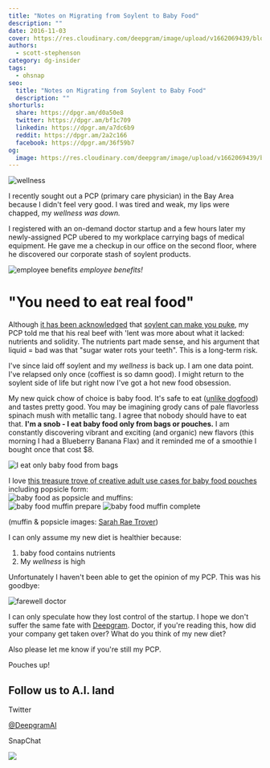 ```yaml
---
title: "Notes on Migrating from Soylent to Baby Food"
description: ""
date: 2016-11-03
cover: https://res.cloudinary.com/deepgram/image/upload/v1662069439/blog/why-i-gave-up-soylent-for-baby-food/placeholder-post-image%402x.jpg
authors:
  - scott-stephenson
category: dg-insider
tags:
  - ohsnap
seo:
  title: "Notes on Migrating from Soylent to Baby Food"
  description: ""
shorturls:
  share: https://dpgr.am/d0a50e8
  twitter: https://dpgr.am/bf1c709
  linkedin: https://dpgr.am/a7dc6b9
  reddit: https://dpgr.am/2a2c166
  facebook: https://dpgr.am/36f59b7
og:
  image: https://res.cloudinary.com/deepgram/image/upload/v1662069439/blog/why-i-gave-up-soylent-for-baby-food/placeholder-post-image%402x.jpg
---
```


![wellness](https://res.cloudinary.com/deepgram/image/upload/v1661725758/blog/why-i-gave-up-soylent-for-baby-food/WellnessWordel.jpg)

I recently sought out a PCP (primary care physician) in the Bay Area because I didn't feel very good. I was tired and weak, my lips were chapped, my _wellness was down._

I registered with an on-demand doctor startup and a few hours later my newly-assigned PCP ubered to my workplace carrying bags of medical equipment. He gave me a checkup in our office on the second floor, where he discovered our corporate stash of soylent products.

![employee benefits](https://res.cloudinary.com/deepgram/image/upload/v1661725759/blog/why-i-gave-up-soylent-for-baby-food/IMG_3952-2.jpg) _employee benefits!_

# "You need to eat real food"

Although [it has been acknowledged](http://www.nytimes.com/2016/10/29/technology/soylent-says-it-will-remake-2-of-its-meal-replacers-after-customers-became-ill.html) that [soylent can make you puke](http://www.theverge.com/2016/10/28/13462882/soylent-halts-powder-bar-shipments-making-people-sick), my PCP told me that his real beef with 'lent was more about what it lacked: nutrients and solidity. The nutrients part made sense, and his argument that liquid = bad was that "sugar water rots your teeth". This is a long-term risk.

I've since laid off soylent and my _wellness_ is back up. I am one data point. I've relapsed only once (coffiest is so damn good). I might return to the soylent side of life but right now I've got a hot new food obsession.

My new quick chow of choice is baby food. It's safe to eat ([unlike dogfood](http://www.livescience.com/32195-what-happens-if-you-eat-dog-food.html)) and tastes pretty good. You may be imagining grody cans of pale flavorless spinach mush with metallic tang. I agree that nobody should have to eat that. **I'm a snob - I eat baby food only from bags or pouches.** I am constantly discovering vibrant and exciting (and organic) new flavors (this morning I had a Blueberry Banana Flax) and it reminded me of a smoothie I bought once that cost $8.

![I eat only baby food from bags](https://res.cloudinary.com/deepgram/image/upload/v1661725760/blog/why-i-gave-up-soylent-for-baby-food/Screen-Shot-2016-11-02-at-1.14.32-PM.png)

I love [this treasure trove of creative adult use cases for baby food pouches](http://www.apartmenttherapy.com/5-ways-to-use-food-in-a-pouch-161491) including popsicle form:  
![baby food as popsicle](https://res.cloudinary.com/deepgram/image/upload/v1661725761/blog/why-i-gave-up-soylent-for-baby-food/1dc39fc2c9307e8ef8f16c9ccdba4c3f21c0e4cd.jpg) and muffins:  
![baby food muffin prepare](https://res.cloudinary.com/deepgram/image/upload/v1661725762/blog/why-i-gave-up-soylent-for-baby-food/d950eb9009f7e69f91a74b45a53a73d81aa1874c.jpg) ![baby food muffin complete](https://res.cloudinary.com/deepgram/image/upload/v1661725763/blog/why-i-gave-up-soylent-for-baby-food/567a89d6968149f6895afb869fbd8aeaeb0fdb35.jpg)

(muffin & popsicle images: [Sarah Rae Trover](http://www.ohdeedoh.com/ohdeedoh/author/sarahrae))

I can only assume my new diet is healthier because:

1.  baby food contains nutrients
2.  My _wellness_ is high

Unfortunately I haven't been able to get the opinion of my PCP. This was his goodbye:

![farewell doctor](https://res.cloudinary.com/deepgram/image/upload/v1661725763/blog/why-i-gave-up-soylent-for-baby-food/Screen-Shot-2016-11-02-at-1.28.33-PM.png)

I can only speculate how they lost control of the startup. I hope we don't suffer the same fate with [Deepgram](https://www.deepgram.com/). Doctor, if you're reading this, how did your company get taken over? What do you think of my new diet?

Also please let me know if you're still my PCP.

Pouches up!

## Follow us to A.I. land



Twitter

[@DeepgramAI](https://twitter.com/DeepgramAI)

SnapChat

![](https://res.cloudinary.com/deepgram/image/upload/v1661725714/blog/why-i-gave-up-soylent-for-baby-food/Screen-Shot-2016-11-02-at-4.16.43-PM.png)

